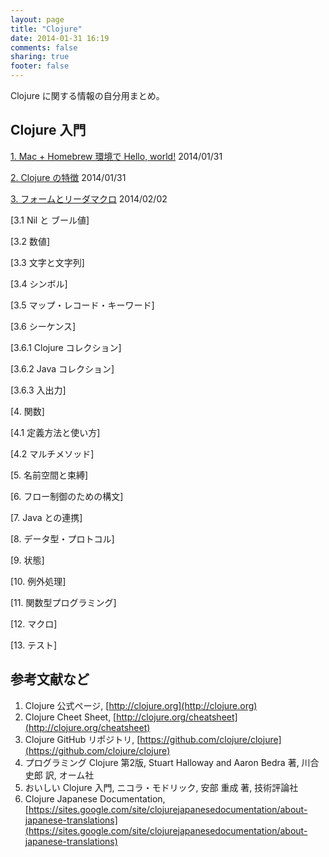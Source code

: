 ```yaml
---
layout: page
title: "Clojure"
date: 2014-01-31 16:19
comments: false
sharing: true
footer: false
---
```

Clojure に関する情報の自分用まとめ。

## Clojure 入門
[1. Mac + Homebrew 環境で Hello, world!](/clojure/01-mac-homebrew-hello) 2014/01/31

[2. Clojure の特徴](/clojure/02-characteristic) 2014/01/31

[3. フォームとリーダマクロ](/clojure/03-form) 2014/02/02

[3.1 Nil と ブール値]

[3.2 数値]

[3.3 文字と文字列]

[3.4 シンボル]

[3.5 マップ・レコード・キーワード]

[3.6 シーケンス]

[3.6.1 Clojure コレクション]

[3.6.2 Java コレクション]

[3.6.3 入出力]

[4. 関数]

[4.1 定義方法と使い方]

[4.2 マルチメソッド]

[5. 名前空間と束縛]

[6. フロー制御のための構文]

[7. Java との連携]

[8. データ型・プロトコル]

[9. 状態]

[10. 例外処理]

[11. 関数型プログラミング]

[12. マクロ]

[13. テスト]

## 参考文献など
1. Clojure 公式ページ, [http://clojure.org](http://clojure.org)
2. Clojure Cheet Sheet, [http://clojure.org/cheatsheet](http://clojure.org/cheatsheet)
3. Clojure GitHub リポジトリ, [https://github.com/clojure/clojure](https://github.com/clojure/clojure)
4. プログラミング Clojure 第2版, Stuart Halloway and Aaron Bedra 著, 川合 史郎 訳, オーム社
5. おいしい Clojure 入門, ニコラ・モドリック, 安部 重成 著, 技術評論社
6. Clojure Japanese Documentation, [https://sites.google.com/site/clojurejapanesedocumentation/about-japanese-translations](https://sites.google.com/site/clojurejapanesedocumentation/about-japanese-translations)